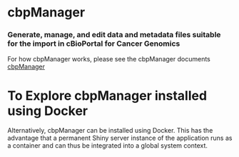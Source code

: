 # cbpManager
### Generate, manage, and edit data and metadata files suitable for the import in cBioPortal for Cancer Genomics

For how cbpManager works, please see the cbpManager documents
[cbpManager](https://www.bioconductor.org/packages/release/bioc/vignettes/cbpManager/inst/doc/intro.html)

# To Explore cbpManager installed using Docker 

Alternatively, cbpManager can be installed using Docker. This has the advantage that a permanent Shiny server instance of the application runs as a container and can thus be integrated into a global system context.

